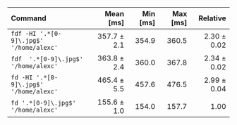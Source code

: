 | Command | Mean [ms] | Min [ms] | Max [ms] | Relative |
|:---|---:|---:|---:|---:|
| `fdf -HI '.*[0-9]\.jpg$' '/home/alexc'` | 357.7 ± 2.1 | 354.9 | 360.5 | 2.30 ± 0.02 |
| `fdf  '.*[0-9]\.jpg$' '/home/alexc'` | 363.8 ± 2.4 | 360.0 | 367.8 | 2.34 ± 0.02 |
| `fd -HI '.*[0-9]\.jpg$' '/home/alexc'` | 465.4 ± 5.5 | 457.6 | 476.5 | 2.99 ± 0.04 |
| `fd '.*[0-9]\.jpg$' '/home/alexc'` | 155.6 ± 1.0 | 154.0 | 157.7 | 1.00 |

